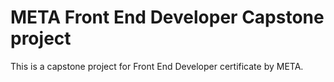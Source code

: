 # META Front End Developer Capstone project

This is a capstone project for Front End Developer certificate by META.

